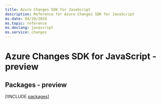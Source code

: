 ```yaml
---
title: Azure Changes SDK for JavaScript
description: Reference for Azure Changes SDK for JavaScript
ms.date: 04/29/2024
ms.topic: reference
ms.devlang: javascript
ms.service: changes
---
```

# Azure Changes SDK for JavaScript - preview
## Packages - preview
[!INCLUDE [packages](changes-index.md)]